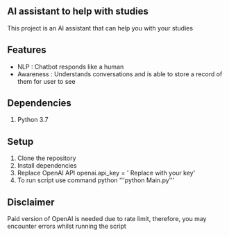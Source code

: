 ## AI assistant to help with studies 

This project is an AI assistant that can help you with your studies

## Features

- NLP : Chatbot responds like a human
- Awareness : Understands conversations and is able to store a record of them for user to see

## Dependencies

1. Python 3.7

## Setup

1. Clone the repository
2. Install dependencies
3. Replace OpenAI API openai.api_key = ' Replace with your key'
4. To run script use command python '''python Main.py'''

## Disclaimer

Paid version of OpenAI is needed due to rate limit, therefore, you may encounter errors whilst running the script
